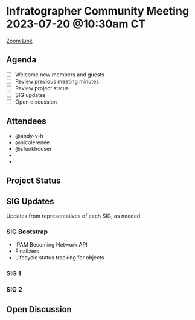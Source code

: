 # Infratographer Community Meeting 2023-07-20 @10:30am CT

[Zoom Link](https://us06web.zoom.us/j/88057942869?pwd=Vnd1OWplazFwREJQeWFHWks4MUptQT09)

## Agenda

* [ ] Welcome new members and guests
* [ ] Review previous meeting minutes
* [ ] Review project status
* [ ] SIG updates
* [ ] Open discussion

## Attendees

* @andy-v-h
* @nicolerenee
* @sfunkhouser
*
*

## Project Status

## SIG Updates

Updates from representatives of each SIG, as needed.

### SIG Bootstrap

* IPAM Becoming Network API
* Finalizers
* Lifecycle status tracking for objects

### SIG 1

### SIG 2

## Open Discussion
